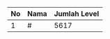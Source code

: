 | No | Nama            | Jumlah Level |
|----|-----------------|--------------|
| 1  | #    |    5617        |
